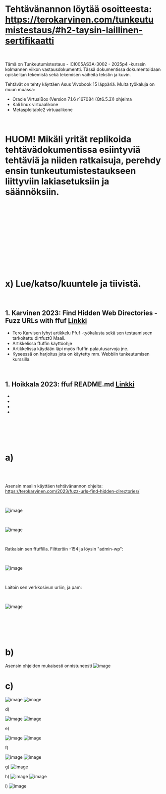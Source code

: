 # Tehtävänannon löytää osoitteesta: https://terokarvinen.com/tunkeutumistestaus/#h2-taysin-laillinen-sertifikaatti

<br>

Tämä on Tunkeutumistestaus - ICI005AS3A-3002 - 2025p4 -kurssin kolmannen viikon vastausdokumentti. Tässä dokumentissa dokumentoidaan opiskelijan tekemistä sekä tekemisen vaiheita tekstin ja kuvin. 

Tehtävät on tehty käyttäen Asus Vivobook 15 läppäriä. Muita työkaluja on muun muassa:

- Oracle VirtualBox (Version 7.1.6 r167084 (Qt6.5.3)) ohjelma
- Kali linux virtuaalikone
- Metasploitable2 virtuaalikone

<br>

# HUOM! Mikäli yrität replikoida tehtävädokumentissa esiintyviä tehtäviä ja niiden ratkaisuja, perehdy ensin tunkeutumistestaukseen liittyviin lakiasetuksiin ja säännöksiin.

<br>
<br>
<br>
<br>
<br>
<br>
<br>
<br>
<br>
<br>
<br>
<br>

# x) Lue/katso/kuuntele ja tiivistä.

<br>

## 1. Karvinen 2023: Find Hidden Web Directories - Fuzz URLs with ffuf [Linkki](https://terokarvinen.com/2023/fuzz-urls-find-hidden-directories/)
- Tero Karvisen lyhyt artikkelu Ffuf -työkalusta sekä sen testaamiseen tarkoitettu dirtfuzt0 Maali.
- Artikkelissa ffuffin käyttöohje
- Artikkelissa käydään läpi myös ffuffin palautusarvoja jne.
- Kyseessä on harjoitus jota on käytetty mm. Webbiin tunkeutumisen kurssilla.

<br>

## 1. Hoikkala 2023: ffuf README.md [Linkki](https://github.com/ffuf/ffuf/blob/master/README.md)
-
-
-
-

<br>
<br>
<br>
<br>

# a)

<br>
<br>

Asensin maalin käyttäen tehtävänannon ohjeita: https://terokarvinen.com/2023/fuzz-urls-find-hidden-directories/

<br>

![image](https://github.com/user-attachments/assets/41538f43-9457-49a3-b164-c93191ea29e0)

<br>

![image](https://github.com/user-attachments/assets/1546f7c2-84ea-4efa-9dce-c6cf583201c7)

<br>

Ratkaisin sen ffuffilla. Filtteröin -154 ja löysin "admin-wp":

<br>


![image](https://github.com/user-attachments/assets/de1ba71b-4b93-495e-a8e3-42a3dc83be9d)

<br>

Laitoin sen verkkosivun urliin, ja pam:

<br>

![image](https://github.com/user-attachments/assets/a3a6d1c7-881e-453e-865f-5727aa7e5633)

<br>
<br>
<br>
<br>

# b)

Asensin ohjeiden mukaisesti onnistuneesti
![image](https://github.com/user-attachments/assets/c23e8d50-64cf-43ca-a1c5-be4493006c71)


# c) 

![image](https://github.com/user-attachments/assets/d043edb2-7530-42c1-aef3-aeffdebdb923)
![image](https://github.com/user-attachments/assets/1f916325-ffa0-46b4-a4f2-bb74d5bc0d73)


d)

![image](https://github.com/user-attachments/assets/a8793724-518c-4392-806f-90f3394b32bd)
![image](https://github.com/user-attachments/assets/c427e5cf-814b-4af4-a9c9-b03ac520c28d)


e)

![image](https://github.com/user-attachments/assets/1fcee516-3a3e-4a12-a662-0a0555c1a97f)
![image](https://github.com/user-attachments/assets/6d023bc2-8b58-4622-8221-bdda3497974b)

f)

![image](https://github.com/user-attachments/assets/fecad75d-1264-44d6-9d4d-bcbea0c42242)
![image](https://github.com/user-attachments/assets/cf0c7dce-fa9d-4b7b-b582-957e1f5b665a)

g)
![image](https://github.com/user-attachments/assets/4ad9b243-a29b-480e-be28-1f52b9d19232)

h) 
![image](https://github.com/user-attachments/assets/6f24fd7c-9fc4-4bdc-b80f-a7275743b0a3)
![image](https://github.com/user-attachments/assets/63411062-a62a-4467-a4dc-37fed4112798)

i)
![image](https://github.com/user-attachments/assets/6faf1c58-0ec9-4eaf-b167-016af48280e3)













